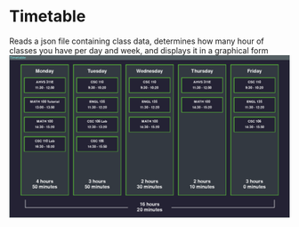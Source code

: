 # Timetable
Reads a json file containing class data, determines how many hour of classes you have per day and week, and displays it in a graphical form
![Image of program running](screenshots/screenshot.png)